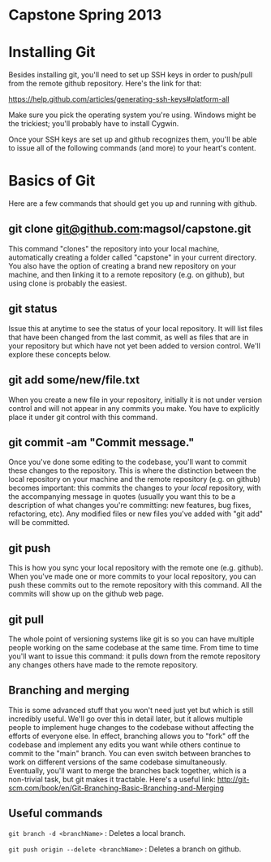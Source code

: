 Capstone Spring 2013
====================

# Installing Git

Besides installing git, you'll need to set up SSH keys in order to push/pull from the remote github repository. Here's the link for that:

https://help.github.com/articles/generating-ssh-keys#platform-all

Make sure you pick the operating system you're using. Windows might be the trickiest; you'll probably have to install Cygwin.

Once your SSH keys are set up and github recognizes them, you'll be able to issue all of the following commands (and more) to your heart's content.

# Basics of Git

Here are a few commands that should get you up and running with github.

## git clone git@github.com:magsol/capstone.git

This command "clones" the repository into your local machine, automatically creating a folder called "capstone" in your current directory. You also have the option of creating a brand new repository on your machine, and then linking it to a remote repository (e.g. on github), but using clone is probably the easiest.

## git status

Issue this at anytime to see the status of your local repository. It will list files that have been changed from the last commit, as well as files that are in your repository but which have not yet been added to version control. We'll explore these concepts below.

## git add some/new/file.txt

When you create a new file in your repository, initially it is not under version control and will not appear in any commits you make. You have to explicitly place it under git control with this command.

## git commit -am "Commit message."

Once you've done some editing to the codebase, you'll want to commit these changes to the repository. This is where the distinction between the local repository on your machine and the remote repository (e.g. on github) becomes important: this commits the changes to your *local* repository, with the accompanying message in quotes (usually you want this to be a description of what changes you're committing: new features, bug fixes, refactoring, etc). Any modified files or new files you've added with "git add" will be committed.

## git push

This is how you sync your local repository with the remote one (e.g. github). When you've made one or more commits to your local repository, you can push these commits out to the remote repository with this command. All the commits will show up on the github web page.

## git pull

The whole point of versioning systems like git is so you can have multiple people working on the same codebase at the same time. From time to time you'll want to issue this command: it pulls down from the remote repository any changes others have made to the remote repository.

## Branching and merging

This is some advanced stuff that you won't need just yet but which is still incredibly useful. We'll go over this in detail later, but it allows multiple people to implement huge changes to the codebase without affecting the efforts of everyone else. In effect, branching allows you to "fork" off the codebase and implement any edits you want while others continue to commit to the "main" branch. You can even switch between branches to work on different versions of the same codebase simultaneously. Eventually, you'll want to merge the branches back together, which is a non-trivial task, but git makes it tractable. Here's a useful link: http://git-scm.com/book/en/Git-Branching-Basic-Branching-and-Merging

## Useful commands

`git branch -d <branchName>` : Deletes a local branch.

`git push origin --delete <branchName>` : Deletes a branch on github.
